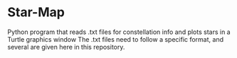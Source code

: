 # Star-Map
Python program that reads .txt files for constellation info and plots stars in a Turtle graphics window
The .txt files need to follow a specific format, and several are given here in this repository.
